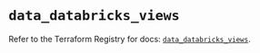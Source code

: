 # `data_databricks_views`

Refer to the Terraform Registry for docs: [`data_databricks_views`](https://registry.terraform.io/providers/databricks/databricks/1.65.1/docs/data-sources/views).
